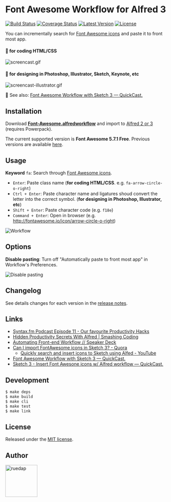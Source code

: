 # Font Awesome Workflow for Alfred 3

[![Build Status](http://img.shields.io/travis/ruedap/alfred-font-awesome-workflow.svg?style=flat-square)](https://travis-ci.org/ruedap/alfred-font-awesome-workflow)
[![Coverage Status](http://img.shields.io/coveralls/ruedap/alfred-font-awesome-workflow/master.svg?style=flat-square)](https://coveralls.io/r/ruedap/alfred-font-awesome-workflow)
[![Latest Version](http://img.shields.io/github/release/ruedap/alfred-font-awesome-workflow.svg?style=flat-square)](https://github.com/ruedap/alfred-font-awesome-workflow/releases)
[![License](http://img.shields.io/badge/license-MIT-blue.svg?style=flat-square)](http://ruedap.mit-license.org/2015)

You can incrementally search for [Font Awesome icons](https://fontawesome.com/changelog/latest) and paste it to front most app.

#### :pencil: for coding HTML/CSS

![screencast.gif](https://github.com/ruedap/alfred-font-awesome-workflow/raw/master/screenshots/screencast.gif)

#### :art: for designing in Photoshop, Illustrator, Sketch, Keynote, etc

![screencast-illustrator.gif](https://github.com/ruedap/alfred-font-awesome-workflow/raw/master/screenshots/screencast-illustrator.gif)

:gem: See also: [Font Awesome Workflow with Sketch 3 — QuickCast.](http://quick.as/46rbfrqr)

## Installation

Download **[Font-Awesome.alfredworkflow](https://github.com/ruedap/alfred-font-awesome-workflow/raw/master/Font-Awesome.alfredworkflow)** and import to [Alfred 2 or 3](http://www.alfredapp.com/) (requires Powerpack).

The current supported version is **Font Awesome 5.7.1 Free**. Previous versions are available [here](https://github.com/ruedap/alfred-font-awesome-workflow/releases).

## Usage

**Keyword** `fa`: Search through [Font Awesome icons](https://fontawesome.com/icons?d=gallery&m=free).

* `Enter`: Paste class name (**for coding HTML/CSS**. e.g. `fa-arrow-circle-o-right`)
* `Ctrl + Enter`: Paste character name and ligatures shoud convert the letter into the correct symbol. (**for designing in Photoshop, Illustrator, etc**)
* `Shift + Enter`: Paste character code (e.g. `f18e`)
* `Command + Enter`: Open in browser (e.g. <http://fontawesome.io/icon/arrow-circle-o-right>)

![Workflow](https://github.com/ruedap/alfred-font-awesome-workflow/raw/master/screenshots/workflow.png)

## Options

**Disable pasting**: Turn off "Automatically paste to front most app" in Workflow's Preferences.

![Disable pasting](https://github.com/ruedap/alfred-font-awesome-workflow/raw/master/screenshots/option-disable-pasting.png)

## Changelog

See details changes for each version in the [release notes](https://github.com/ruedap/alfred-font-awesome-workflow/releases).

## Links

* [Syntax.fm Podcast Episode 11 - Our favourite Productivity Hacks](https://syntax.fm/show/011/our-favourite-productivity-hacks)
* [Hidden Productivity Secrets With Alfred | Smashing Coding](http://coding.smashingmagazine.com/2013/10/25/hidden-productivity-secrets-with-alfred/)
* [Automating Front-end Workflow // Speaker Deck](https://speakerdeck.com/addyosmani/automating-front-end-workflow)
* [Can I import FontAwesome icons in Sketch 3? - Quora](http://www.quora.com/Can-I-import-FontAwesome-icons-in-Sketch-3)
  * [Quickly search and insert icons to Sketch using Alfed - YouTube](https://www.youtube.com/watch?v=nEFW_NmC-TA)
* [Font Awesome Workflow with Sketch 3 — QuickCast.](http://quick.as/46rbfrqr)
* [Sketch 3 - Insert Font Awesone icons w/ Alfred workflow — QuickCast.](http://quick.as/dvxup47)

## Development

```sh
$ make deps
$ make build
$ make cli
$ make test
$ make link
```

## License

Released under the [MIT license](http://ruedap.mit-license.org/2015).

## Author

<a href="https://github.com/ruedap"><img src="https://avatars.githubusercontent.com/u/289671?v=3&s=300" alt="ruedap" title="ruedap" width="100" height="100"></a>
